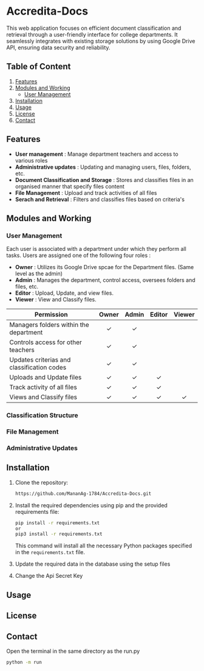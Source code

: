 # Accredita-Docs
This web application focuses on efficient document classification and retrieval through a user-friendly interface for college departments. It seamlessly integrates with existing storage solutions by using Google Drive API, ensuring data security and reliability.

## Table of Content

1. [Features](#features)
2. [Modules and Working](#modules-and-working)
    - [User Management](#user-management)
4. [Installation](#installation)
5. [Usage](#usage)
6. [License](#license)
7. [Contact](#contact)


## Features
* **User management** : Manage department teachers and access to various roles
* **Administrative updates** : Updating and managing users, files, folders, etc.
* **Document Classification and Storage** : Stores and classifies files in an organised manner that specify files content
* **File Management** : Upload and track activities of all files
* **Serach and Retrieval** : Filters and classifies files based on criteria's 

## Modules and Working

### User Management 
Each user is associated with a department under which they perform all tasks. Users are assigned one of the following four roles :

* **Owner** : Utilizes its Google Drive spcae for the Department files. (Same level as the admin)
* **Admin** : Manages the department, control access, oversees folders and files, etc.
* **Editor**  : Upload, Update, and view files.
* **Viewer** : View and Classify files.

| Permission                                                   | Owner | Admin | Editor | Viewer |
|--------------------------------------------------------------|:-----:|:-----:|:------:|:------:|
| Managers folders within the department                       |   ✓   |   ✓   |        |        |
| Controls access for other teachers                           |   ✓   |   ✓   |        |        |
| Updates criterias and classification codes                   |   ✓   |   ✓   |        |        |
| Uploads and Update files                                     |   ✓   |   ✓   |   ✓    |        |
| Track activity of all files                                  |   ✓   |   ✓   |   ✓    |        |
| Views and Classify files                                     |   ✓   |   ✓   |   ✓    |   ✓    |

### Classification Structure

### File Management

### Administrative Updates

## Installation

1. Clone the repository:

    ```bash
    https://github.com/MananAg-1784/Accredita-Docs.git
    ```

2. Install the required dependencies using pip and the provided requirements file:

    ```bash
    pip install -r requirements.txt
    or
    pip3 install -r requirements.txt
    ```

    This command will install all the necessary Python packages specified in the `requirements.txt` file.

3. Update the required data in the database using the setup files
   
5. Change the Api Secret Key

## Usage

## License

## Contact 

Open the terminal in the same directory as the run.py

```bash
python -m run
```
